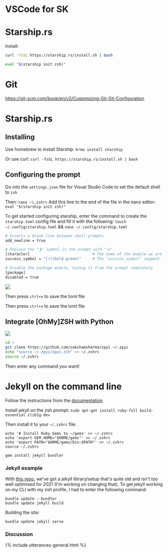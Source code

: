 # VSCode for SK

# Starship.rs

Install:
```bash
curl -fsSL https://starship.rs/install.sh | bash
```

```zsh
eval "$(starship init zsh)"
```

# Git
https://git-scm.com/book/en/v2/Customizing-Git-Git-Configuration


# Starship.rs
## Installing
Use homebrew to install Starship:
`brew install starship`

Or use curl:
```curl -fsSL https://starship.rs/install.sh | bash```

## Configuring the prompt
Go into the `settings.json` file for Visual Studio Code to set the default shell to `zsh`

Then:
`nano ~\.zshrc`
Add this line to the end of the file in the nano editor:
```eval "$(starship init zsh)"```

To get started configuring starship, enter the command to create the `starship.toml` config file and fill it with the following:
`touch ~/.config/starship.toml` && `nano ~/.config/starship.toml`

```bash
# Inserts a blank line between shell prompts
add_newline = true

# Replace the "❯" symbol in the prompt with "➜"
[character]                            # The name of the module we are configuring is "character"
success_symbol = "[➜](bold green)"     # The "success_symbol" segment is being set to "➜" with the color "bold green"

# Disable the package module, hiding it from the prompt completely
[package]
disabled = true
```


<!--
<details><Summary>Here's my current setup</summary>

<!--
```bash
# Inserts a blank line between shell prompts
add_newline = true

# Replace the "❯" symbol in the prompt with "➜"
[character]                            # The name of the module we are configuring is "character"
success_symbol = "[➜](bold green)"     # The "success_symbol" segment is being set to "➜" with the color "bold green"

# Disable the package module, hiding it from the prompt completely
[package]
disabled = true

# Git -> https://starship.rs/config/#git-branch
[git_branch]
symbol = "🌱 "
truncation_length = 4
truncation_symbol = ""

# Python
#[python]
#symbol = "👾 "
#pyenv_version_name = true
```-->


[![](https://i.ibb.co/vvXHzJ0/carbon.png)](https://carbon.now.sh/?bg=rgba%28171%2C+184%2C+195%2C+1%29&t=one-light&wt=none&l=auto&ds=true&dsyoff=20px&dsblur=68px&wc=true&wa=true&pv=56px&ph=56px&ln=false&fl=1&fm=Hack&fs=14px&lh=133%25&si=false&es=2x&wm=false&code=%2523%2520Inserts%2520a%2520blank%2520line%2520between%2520shell%2520prompts%250Aadd_newline%2520%253D%2520true%250A%250A%2523%2520Replace%2520the%2520%2522%25E2%259D%25AF%2522%2520symbol%2520in%2520the%2520prompt%2520with%2520%2522%25E2%259E%259C%2522%250A%255Bcharacter%255D%2520%2520%2520%2520%2520%2520%2520%2520%2520%2520%2520%2520%2520%2520%2520%2520%2520%2520%2520%2520%2520%2520%2520%2520%2520%2520%2520%2520%2523%2520The%2520name%2520of%2520the%2520module%2520we%2520are%2520configuring%2520is%2520%2522character%2522%250Asuccess_symbol%2520%253D%2520%2522%255B%25E2%259E%259C%255D%28bold%2520green%29%2522%2520%2520%2520%2520%2520%2523%2520The%2520%2522success_symbol%2522%2520segment%2520is%2520being%2520set%2520to%2520%2522%25E2%259E%259C%2522%2520with%2520the%2520color%2520%2522bold%2520green%2522%250A%250A%2523%2520Disable%2520the%2520package%2520module%252C%2520hiding%2520it%2520from%2520the%2520prompt%2520completely%250A%255Bpackage%255D%250Adisabled%2520%253D%2520true%250A%250A%2523%2520Git%2520-%253E%2520https%253A%252F%252Fstarship.rs%252Fconfig%252F%2523git-branch%250A%255Bgit_branch%255D%250Asymbol%2520%253D%2520%2522%25F0%259F%258C%25B1%2520%2522%250Atruncation_length%2520%253D%25204%250Atruncation_symbol%2520%253D%2520%2522%2522%250A%250A%2523%2520Python%250A%2523%255Bpython%255D%250A%2523symbol%2520%253D%2520%2522%25F0%259F%2591%25BE%2520%2522%250A%2523pyenv_version_name%2520%253D%2520true%250A%250A%252F%252F%2520Photo%2520by%2520Samara%2520Doole%2520on%2520Unsplash) 

Then press `ctrl+x` to save the toml file

Then press `ctrl+x` to save the toml file 






## Integrate [OhMy]ZSH with Python
[![](https://img.shields.io/github/stars/sakshamsharma/zpyi?color=red&logo=github&style=for-the-badge)](https://github.com/sakshamsharma/zpyi)

```bash
cd ~
git clone https://github.com/sakshamsharma/zpyi ~/.zpyi
echo "source ~/.zpyi/zpyi.zsh" >> ~/.zshrc
source ~/.zshrc
```

Then enter any command you want!

# Jekyll on the command line
Follow the instructions from the [documentation](https://jekyllrb.com/docs/installation/ubuntu/).

Install jekyll on the zsh prompt:
```sudo apt-get install ruby-full build-essential zlib1g-dev```

Then install it to your `~/.zshrc` file:
```
echo '# Install Ruby Gems to ~/gems' >> ~/.zshrc
echo 'export GEM_HOME="$HOME/gems"' >> ~/.zshrc
echo 'export PATH="$HOME/gems/bin:$PATH"' >> ~/.zshrc
source ~/.zshrc
```

```
gem install jekyll bundler
```

### Jekyll example
With [this repo](https://github.com/acord-robotics/stellarios/tree/gh-pages), we've got a jekyll library/setup that's quite old and isn't too well optimised for 2021 (I'm working on changing that). To get jekyll working on my CLI with my zsh profile, I had to enter the following command:

```
bundle update --bundler
bundle update jekyll build
```

Building the site:
```
bundle update jekyll serve
```

### Discussion
{% include utterances-general.html %}

<!--To do
Fix python version to 3
-->

<!--Idea: Integrate Starship with Jira
Force `bundle update` on all jekyll commands on stellarios/gh-pages repo-->